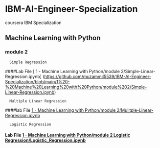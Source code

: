 # IBM-AI-Engineer-Specialization

coursera IBM Specialization

## Machine Learning with Python

### module 2

      Simple Regression

####Lab File [ 1 - Machine Learning with Python/module 2/Simple-Linear-Regression.ipynb] (https://github.com/muzammil5539/IBM-AI-Engineer-Specialization/blob/main/1%20-%20Machine%20Learning%20with%20Python/module%202/Simple-Linear-Regression.ipynb)

      Multiple Linear Regression

####lab File [1 - Machine Learning with Python/module 2/Mulitple-Linear-Regression.ipynb](https://github.com/muzammil5539/IBM-AI-Engineer-Specialization/blob/main/1%20-%20Machine%20Learning%20with%20Python/module%202/Mulitple-Linear-Regression.ipynb)

      Logistic Regression

#### Lab File [1 - Machine Learning with Python/module 2 Logistic Regression/Logistic_Regression.ipynb](https://github.com/muzammil5539/IBM-AI-Engineer-Specialization/blob/main/1%20-%20Machine%20Learning%20with%20Python/module%202%20Logistic%20Regression/Logistic_Regression.ipynb)
